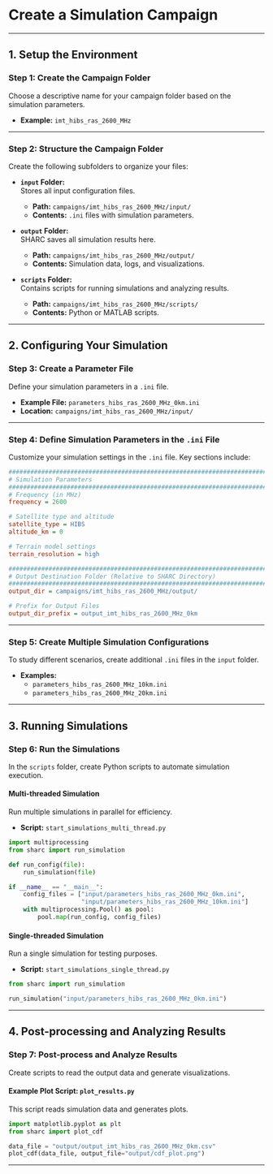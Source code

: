 
# Create a Simulation Campaign

---

## 1. Setup the Environment

### Step 1: Create the Campaign Folder
Choose a descriptive name for your campaign folder based on the simulation parameters.  
- **Example:** `imt_hibs_ras_2600_MHz`

---

### Step 2: Structure the Campaign Folder
Create the following subfolders to organize your files:

- **`input` Folder:**  
  Stores all input configuration files.  
  - **Path:** `campaigns/imt_hibs_ras_2600_MHz/input/`  
  - **Contents:** `.ini` files with simulation parameters.

- **`output` Folder:**  
  SHARC saves all simulation results here.  
  - **Path:** `campaigns/imt_hibs_ras_2600_MHz/output/`  
  - **Contents:** Simulation data, logs, and visualizations.

- **`scripts` Folder:**  
  Contains scripts for running simulations and analyzing results.  
  - **Path:** `campaigns/imt_hibs_ras_2600_MHz/scripts/`  
  - **Contents:** Python or MATLAB scripts.

---

## 2. Configuring Your Simulation  

### Step 3: Create a Parameter File
Define your simulation parameters in a `.ini` file.  
- **Example File:** `parameters_hibs_ras_2600_MHz_0km.ini`  
- **Location:** `campaigns/imt_hibs_ras_2600_MHz/input/`

---

### Step 4: Define Simulation Parameters in the `.ini` File
Customize your simulation settings in the `.ini` file. Key sections include:

```ini
###########################################################################
# Simulation Parameters
###########################################################################
# Frequency (in MHz)
frequency = 2600

# Satellite type and altitude
satellite_type = HIBS
altitude_km = 0

# Terrain model settings
terrain_resolution = high

###########################################################################
# Output Destination Folder (Relative to SHARC Directory)
###########################################################################
output_dir = campaigns/imt_hibs_ras_2600_MHz/output/

# Prefix for Output Files
output_dir_prefix = output_imt_hibs_ras_2600_MHz_0km
```

---

### Step 5: Create Multiple Simulation Configurations
To study different scenarios, create additional `.ini` files in the `input` folder.  
- **Examples:**  
  - `parameters_hibs_ras_2600_MHz_10km.ini`  
  - `parameters_hibs_ras_2600_MHz_20km.ini`  

---

## 3. Running Simulations  

### Step 6: Run the Simulations
In the `scripts` folder, create Python scripts to automate simulation execution.

#### Multi-threaded Simulation
Run multiple simulations in parallel for efficiency.  
- **Script:** `start_simulations_multi_thread.py`  

```python
import multiprocessing
from sharc import run_simulation

def run_config(file):
    run_simulation(file)

if __name__ == "__main__":
    config_files = ["input/parameters_hibs_ras_2600_MHz_0km.ini", 
                    "input/parameters_hibs_ras_2600_MHz_10km.ini"]
    with multiprocessing.Pool() as pool:
        pool.map(run_config, config_files)
```

#### Single-threaded Simulation
Run a single simulation for testing purposes.  
- **Script:** `start_simulations_single_thread.py`  

```python
from sharc import run_simulation

run_simulation("input/parameters_hibs_ras_2600_MHz_0km.ini")
```

---

## 4. Post-processing and Analyzing Results  

### Step 7: Post-process and Analyze Results
Create scripts to read the output data and generate visualizations.

#### Example Plot Script: `plot_results.py`  
This script reads simulation data and generates plots.

```python
import matplotlib.pyplot as plt
from sharc import plot_cdf

data_file = "output/output_imt_hibs_ras_2600_MHz_0km.csv"
plot_cdf(data_file, output_file="output/cdf_plot.png")
```

---
